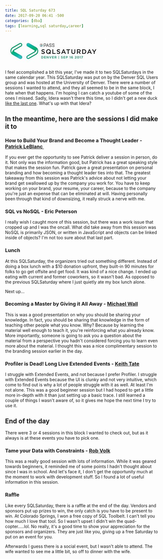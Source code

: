```yaml
---
title: SQL Saturday 673
date: 2017-09-20 06:41 -500
categories: [dba]
tags: [learning,sql saturday,career]
---
```


![SQL Saturday Denver](/assets/images/sql-sat-denver.jpg)

I feel accomplished a bit this year, I've made it to two SQLSaturdays in the same calendar year. This SQLSaturday was put on by the Denver SQL Users group and was hosted at the University of Denver. There were a number of sessions I wanted to attend, and they all seemed to be in the same block, I hate when that happens. I'm hoping I can catch a youtube of some of the ones I missed. Sadly, Idera wasn't there this time, so I didn't get a new duck [like the last one](/_posts/2017-03-26-sql-sat-584.md). What's up with that Idera?

## In the meantime, here are the sessions I did make it to

### How to Build Your Brand and Become a Thought Leader - [Patrick LeBlanc ](https://twitter.com/patrickdba)

If you ever get the opportunity to see Patrick deliver a session in person, do it. Not only was the information good, but Patrick has a great speaking style that makes the session fun. Patrick gave a great presentation on personal branding and how becoming a thought leader ties into that. The greatest takeaway from this session was Patrick's advice about not letting your brand get swallowed up by the company you work for. You have to keep working on your brand, your resume, your career, because to the company you're just an expense that can be eliminated at will. Having personally been through that kind of downsizing, it really struck a nerve with me.

### SQL vs NoSQL - Eric Peterson

I really wish I caught more of this session, but there was a work issue that cropped up and I was the oncall. What did take away from this session was NoSQL is primarily JSON, or written in JavaScript and objects can be linked inside of objects? I'm not too sure about that last part.

### Lunch

At this SQLSaturday, the organizers tried out something different. Instead of doing a box lunch with a $10 donation upfront, they built-in 90 minutes for folks to go get offsite and get food. It was kind of a nice change. I ended up eating with current and former coworkers, so it wasn't bad. As opposed to the previous SQLSaturday where I just quietly ate my box lunch alone.

Next up...

### Becoming a Master by Giving it All Away - [Michael Wall](https://twitter.com/MichaelDWall1)

This is was a good presentation on why you should be sharing your knowledge. In fact, you should be sharing that knowledge in the form of teaching other people what you know. Why? Because by learning the material well enough to teach it, you're reinforcing what you already know. More importantly, someone is going to ask you a question about the material from a perspective you hadn't considered forcing you to learn even more about the material. I thought this was a nice complimentary session to the branding session earlier in the day.

### Profiler is Dead! Long Live Extended Events - [Keith Tate](https://twitter.com/keith_tate)

I struggle with Extended Events, and not because I prefer Profiler. I struggle with Extended Events because the UI is clunky and not very intuitive, which come to find out is why a lot of people struggle with it as well. At least I'm not alone. This was a good beginner session but I had hoped to get a little more in-depth with it than just setting up a basic trace. I still learned a couple of things I wasn't aware of, so it gives me hope the next time I try to use it.

## End of the day

There were 3 or 4 sessions in this block I wanted to check out, but as it always is at these events you have to pick one.

### Tame your Data with Constraints - [Rob Volk](https://twitter.com/keith_tate)

This was a really good session with lots of information. While it was geared towards beginners, it reminded me of some points I hadn't thought about since I was in school. And let's face it, I don't get the opportunity much at the moment to work with development stuff. So I found a lot of useful information in this session.

### Raffle

Like every SQLSaturday, there is a raffle at the end of the day. Vendors and sponsors put up prizes to win, the only catch is you have to be present to win. At Colorado Springs, I won a free copy of SQL Toolbelt. I can't tell you how much I love that tool. So I wasn't upset I didn't win the quad-copter.....lol. No really, it's a good time to show your appreciation for the sponsors and organizers. They are just like you, giving up a free Saturday to put on an event for you.

Afterwards I guess there is a social event, but I wasn't able to attend. The wife wanted to see me a little bit, so off to dinner with the wife. 